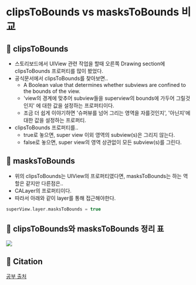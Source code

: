 # clipsToBounds vs masksToBounds 비교

## 🍎 clipsToBounds
- 스토리보드에서 UIView 관련 작업을 할때 오른쪽 Drawing section에 clipsToBounds 프로퍼티를 많이 봤었다.
- 공식문서에서 clipsToBounds를 찾아보면..
    - A Boolean value that determines whether subviews are confined to the bounds of the view.
    - 'view의 경계에 맞추어 subview들을 superview의 bounds에 가두어 그릴것인지' 에 대한 값을 설정하는 프로퍼티이다.
    - 조금 더 쉽게 이야기하면 '슈퍼뷰를 넘어 그리는 영역을 자를것인지', '아닌지'에 대한 값을 설정하는 프로퍼티.
- clipsToBounds 프로퍼티를..
    - true로 놓으면, super view 이외 영역의 subview(s)은 그리지 않는다.
    - false로 놓으면, super view의 영역 상관없이 모든 subview(s)를 그린다.

## 🍎 masksToBounds
- 위의 clipsToBounds는 UIView의 프로퍼티였다면, masksToBounds는 하는 역할은 같지만 다른점은..
- CALayer의 프로퍼티이다.
- 따라서 아래와 같이 layer를 통해 접근해야한다.
```swift
superView.layer.masksToBounds = true
```
## 🍎 clipsToBounds와 masksToBounds 정리 표
![](https://i.imgur.com/P0RVRKO.png)

## 🍎 Citation
[공부 출처](https://babbab2.tistory.com/47)

